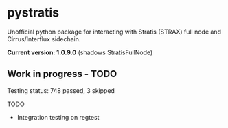 # pystratis
Unofficial python package for interacting with Stratis (STRAX) full node and Cirrus/Interflux sidechain.

**Current version: 1.0.9.0** (shadows StratisFullNode)

## Work in progress - TODO
Testing status: 748 passed, 3 skipped

TODO
- Integration testing on regtest
